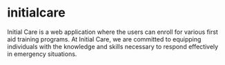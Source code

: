 # initialcare
Initial Care is a web application where the users can enroll for various first aid training programs. At Initial Care, we are committed to equipping individuals with the knowledge and skills necessary to respond effectively in emergency situations. 

